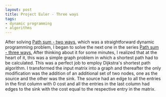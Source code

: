 ```yaml
---
layout: post
title: Project Euler - Three ways
tags:
- dynamic programming
- algorithms
---
```


After solving [Path sum - two ways](https://projecteuler.net/problem=81), which was a straightforward dynamic programming problem, I began to solve the next one in the series [Path sum - three ways.](https://projecteuler.net/problem=82) After thinking about it for some minutes, I realized that at the heart of it, this was a simple graph problem in which a shortest path had to be calculated. This was a perfect job to employ Dijkstra's shortest path algorithm. I transformed the input matrix into a graph and thereafter the only modification was the addition of an additional set of two nodes, one as the source and the other was the sink. The source had an edge to all the entries in the first column with 0 cost and all the entries in the last column had edges to the sink with the cost equal to the respective entry in the matrix. 
<script src="https://gist.github.com/adijo/10126db83cbf8c6b8198.js"></script>